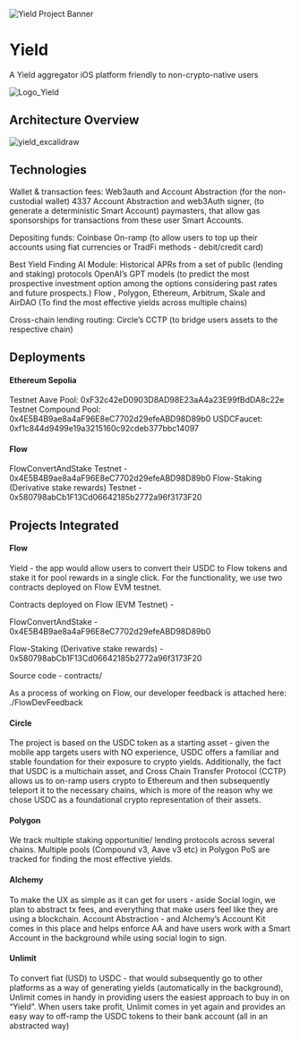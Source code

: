 ![Yield Project Banner](https://github.com/user-attachments/assets/83a3f759-24ee-47fe-8df4-aefc35f997f7)
# Yield
A Yield aggregator iOS platform friendly to non-crypto-native users 

![Logo_Yield](https://github.com/user-attachments/assets/6ba20894-bfbb-4dbf-bd54-8fe0dced756f)

## Architecture Overview
![yield_excalidraw](https://github.com/user-attachments/assets/928243a9-599b-4600-8998-a96d8c5f6d42)

## Technologies 

Wallet & transaction  fees:
Web3auth and Account Abstraction (for the non-custodial wallet)
4337 Account Abstraction and web3Auth signer, (to generate a deterministic Smart Account)
paymasters, that allow gas sponsorships for transactions from these user Smart Accounts.

Depositing funds:
Coinbase On-ramp (to allow users to top up their accounts using fiat currencies or TradFi methods - debit/credit card)

Best Yield Finding AI Module:
Historical APRs from a set of public (lending and staking) protocols
OpenAI’s GPT models (to predict the most prospective investment option among the options considering past rates and future prospects.)
Flow , Polygon, Ethereum, Arbitrum, Skale and AirDAO (To find the most effective yields across multiple chains)

Cross-chain lending routing:
Circle’s CCTP (to bridge users assets to the respective chain)





## Deployments

#### Ethereum Sepolia
Testnet Aave Pool: 0xF32c42eD0903D8AD98E23aA4a23E99fBdDA8c22e
Testnet Compound Pool: 0x4E5B4B9ae8a4aF96E8eC7702d29efeABD98D89b0
USDCFaucet: 0xf1c844d9499e19a3215160c92cdeb377bbc14097

#### Flow

FlowConvertAndStake Testnet - 0x4E5B4B9ae8a4aF96E8eC7702d29efeABD98D89b0
Flow-Staking (Derivative stake rewards) Testnet - 0x580798abCb1F13Cd06642185b2772a96f3173F20

## Projects Integrated

#### Flow

Yield - the app would allow users to convert their USDC to Flow tokens and stake it for pool rewards in a single click. For the functionality, we use two contracts deployed on Flow EVM testnet.

Contracts deployed on Flow (EVM Testnet) -

FlowConvertAndStake - 0x4E5B4B9ae8a4aF96E8eC7702d29efeABD98D89b0

Flow-Staking (Derivative stake rewards) - 0x580798abCb1F13Cd06642185b2772a96f3173F20


Source code - contracts/


As a process of working on Flow, our developer feedback is attached here: ./FlowDevFeedback


#### Circle

The project is based on the USDC token as a starting asset - given the mobile app targets users with NO experience, USDC offers a familiar and stable foundation for their exposure to crypto yields. 
Additionally, the fact that USDC is a multichain asset, and Cross Chain Transfer Protocol (CCTP) allows us to on-ramp users crypto to Ethereum and then subsequently teleport it to the necessary chains, which is more of the reason why we chose USDC as a foundational crypto representation of their assets.


#### Polygon

We track multiple staking opportunitie/ lending protocols across several chains. Multiple pools (Compound v3, Aave v3 etc) in Polygon PoS are tracked for finding the most effective yields.


#### Alchemy

To make the UX as simple as it can get for users - aside Social login, we plan to abstract tx fees, and everything that make users feel like they are using a blockchain. Account Abstraction - and Alchemy’s Account Kit comes in this place and helps enforce AA and have users work with a Smart Account in the background while using social login to sign.


#### Unlimit

To convert fiat (USD) to USDC - that would subsequently go to other platforms as a way of generating yields (automatically in the background), Unlimit comes in handy in providing users the easiest approach to buy in on “Yield”. When users take profit, Unlimit comes in yet again and provides an easy way to off-ramp the USDC tokens to their bank account (all in an abstracted way)
